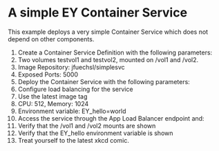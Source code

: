 # A simple EY Container Service

This example deploys a very simple Container Service which does not depend on other components.

1. Create a Container Service Definition with the following parameters:
  1. Two volumes testvol1 and testvol2, mounted on /vol1 and /vol2.
  2. Image Repository: jfuechsl/simplesvc
  3. Exposed Ports: 5000
2. Deploy the Container Service with the following parameters:
  1. Configure load balancing for the service
  2. Use the latest image tag
  3. CPU: 512, Memory: 1024
  4. Environment variable: EY_hello=world
3. Access the service through the App Load Balancer endpoint and:
  1. Verify that the /vol1 and /vol2 mounts are shown
  2. Verify that the EY_hello environment variable is shown
  3. Treat yourself to the latest xkcd comic.
